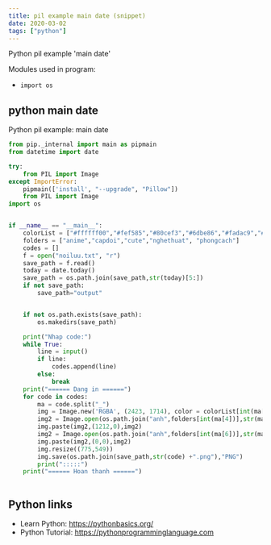 ```yaml
---
title: pil example main date (snippet)
date: 2020-03-02
tags: ["python"]
---
```

Python pil example 'main date'


Modules used in program: 
* `import os`

## python main date

Python pil example: main date

```python
from pip._internal import main as pipmain
from datetime import date

try:
    from PIL import Image
except ImportError:
    pipmain(['install', "--upgrade", "Pillow"])
    from PIL import Image
import os


if __name__ == "__main__":
    colorList = ["#ffffff00","#fef585","#80cef3","#6dbe86","#fadac9","#f4b5d0","#fadfda","#f2d4ad","#d5ead8","#b6b6b7","#d2cde6"]
    folders = ["anime","capdoi","cute","nghethuat", "phongcach"]
    codes = []
    f = open("noiluu.txt", "r")
    save_path = f.read()
    today = date.today()
    save_path = os.path.join(save_path,str(today)[5:])
    if not save_path:
        save_path="output"


    if not os.path.exists(save_path):
        os.makedirs(save_path)

    print("Nhap code:")
    while True:
        line = input()
        if line:
            codes.append(line)
        else:
            break
    print("====== Dang in ======")
    for code in codes:
        ma = code.split("_")
        img = Image.new('RGBA', (2423, 1714), color = colorList[int(ma[0])])
        img2 = Image.open(os.path.join("anh",folders[int(ma[4])],str(ma[5])+".png")).convert("RGBA")
        img.paste(img2,(1212,0),img2)
        img2 = Image.open(os.path.join("anh",folders[int(ma[6])],str(ma[7])+".png")).convert("RGBA")
        img.paste(img2,(0,0),img2)
        img.resize((775,549))
        img.save(os.path.join(save_path,str(code) +".png"),"PNG")
        print(":::::")
    print("====== Hoan thanh ======")
    


```

## Python links

- Learn Python: https://pythonbasics.org/
- Python Tutorial: https://pythonprogramminglanguage.com
